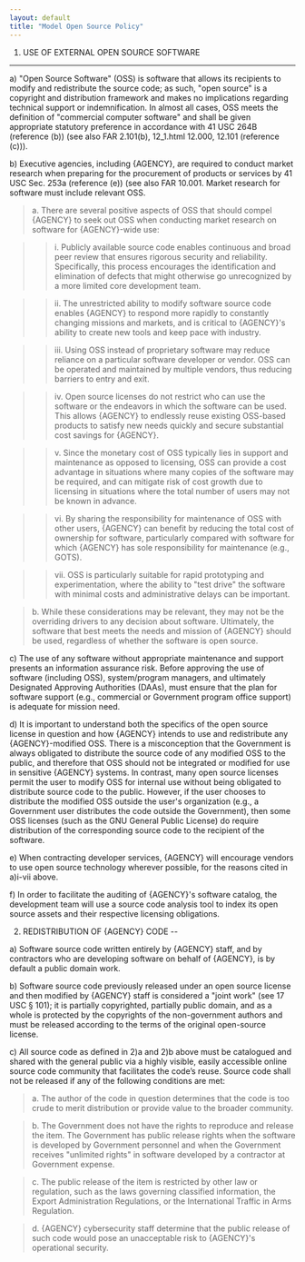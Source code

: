 ```yaml
---
layout: default
title: "Model Open Source Policy"
---
```



1. USE OF EXTERNAL OPEN SOURCE SOFTWARE
---

a) "Open Source Software" (OSS) is software that allows its recipients to modify and redistribute
the source code; as such, "open source" is a copyright and distribution framework and makes no
implications regarding technical support or indemnification. In almost all cases, OSS meets
the definition of "commercial computer software" and shall be given appropriate statutory
preference in accordance with 41 USC 264B (reference (b)) (see also FAR 2.101(b), 12_1.html
12.000, 12.101 (reference (c))).



b) Executive agencies, including {AGENCY}, are required to conduct market research when preparing for
 the procurement of products or services by 41 USC Sec. 253a (reference (e)) (see also FAR
 10.001. Market research for software must include relevant OSS.

 
> a. There are several positive aspects of OSS that should compel {AGENCY} to seek out OSS when
     conducting market research on software for {AGENCY}-wide use:
  
>> i. Publicly available source code enables continuous and broad peer review that
ensures rigorous security and reliability. Specifically, this process
encourages the identification and elimination of defects that might
otherwise go unrecognized by a more limited core development team.

>> ii. The unrestricted ability to modify software source code enables {AGENCY} to
respond more rapidly to constantly changing missions and markets, and is
critical to {AGENCY}'s ability to create new tools and keep pace with industry.
  
>> iii. Using OSS instead of proprietary software may reduce reliance on a
particular software developer or vendor. OSS can be operated and maintained
by multiple vendors, thus reducing barriers to entry and exit.
  
>> iv. Open source licenses do not restrict who can use the software or the
endeavors in which the software can be used. This allows {AGENCY} to endlessly
reuse existing OSS-based products to satisfy new needs quickly and secure
substantial cost savings for {AGENCY}.
  
>> v. Since the monetary cost of OSS typically lies in support and maintenance as
opposed to licensing, OSS can provide a cost advantage in situations where
many copies of the software may be required, and can mitigate risk of cost
growth due to licensing in situations where the total number of users may
not be known in advance.
  
>> vi. By sharing the responsibility for maintenance of OSS with other users, {AGENCY}
can benefit by reducing the total cost of ownership for software,
particularly compared with software for which {AGENCY} has sole responsibility
for maintenance (e.g., GOTS).

>> vii. OSS is particularly suitable for rapid prototyping and experimentation,
where the ability to "test drive" the software with minimal costs and
administrative delays can be important.


> b. While these considerations may be relevant, they may not be the overriding drivers to
any decision about software. Ultimately, the software that best meets the needs and
mission of {AGENCY} should be used, regardless of whether the software is open source.


c) The use of any software without appropriate maintenance and support presents an information
assurance risk. Before approving the use of software (including OSS), system/program managers,
and ultimately Designated Approving Authorities (DAAs), must ensure that the plan for software
support (e.g., commercial or Government program office support) is adequate for mission need.


d) It is important to understand both the specifics of the open source license in question and
 how {AGENCY} intends to use and redistribute any {AGENCY}-modified OSS. There is a misconception
 that the Government is always obligated to distribute the source code of any modified OSS to
 the public, and therefore that OSS should not be integrated or modified for use in sensitive
 {AGENCY} systems. In contrast, many open source licenses permit the user to modify OSS for
 internal use without being obligated to distribute source code to the public. However, if the
 user chooses to distribute the modified OSS outside the user's organization (e.g., a
 Government user distributes the code outside the Government), then some OSS licenses (such as
 the GNU General Public License) do require distribution of the corresponding source code to
 the recipient of the software.


e) When contracting developer services, {AGENCY} will encourage vendors to use open source technology
  wherever possible, for the reasons cited in a)i-vii above.

f) In order to facilitate the auditing of {AGENCY}'s software catalog, the development team will use a source code analysis tool to index its open source assets and their respective licensing obligations.


2. REDISTRIBUTION OF {AGENCY} CODE
--

a) Software source code written entirely by {AGENCY} staff, and by contractors who are developing
   software on behalf of {AGENCY}, is by default a public domain work.


b) Software source code previously released under an open source license and then modified by
   {AGENCY} staff is considered a "joint work" (see 17 USC § 101); it is partially copyrighted,
   partially public domain, and as a whole is protected by the copyrights of the non-government
   authors and must be released according to the terms of the original open-source license.


c) All source code as defined in 2)a and 2)b above must be catalogued and shared with the general
   public via a highly visible, easily accessible online source code community that facilitates
   the code’s reuse. Source code shall not be released if any of the following conditions are
   met:

> a. The author of the code in question determines that the code is too crude to merit
distribution or provide value to the broader community.

> b. The Government does not have the rights to reproduce and release the item. The
Government has public release rights when the software is developed by Government
personnel and when the Government receives "unlimited rights" in software developed by a
contractor at Government expense.

> c. The public release of the item is restricted by other law or regulation, such as the laws governing
classified information, the Export Administration Regulations, or the International Traffic in Arms Regulation.
        
> d. {AGENCY} cybersecurity staff determine that the public release of such code would pose an
unacceptable risk to {AGENCY}'s operational security.


